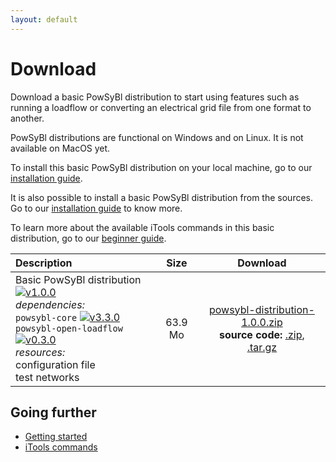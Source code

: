 ```yaml
---
layout: default
---
```


# Download

Download a basic PowSyBl distribution to start using features such as running a loadflow or converting an electrical grid file from one format to another.

PowSyBl distributions are functional on Windows and on Linux. It is not available on MacOS yet.

To install this basic PowSyBl distribution on your local machine, go to our [installation guide](../documentation/user/index.md#installation-from-binaries).

It is also possible to install a basic PowSyBl distribution from the sources. Go to our [installation guide](../documentation/user/index.md#installation-from-sources) to know more.

To learn more about the available iTools commands in this basic distribution, go to our [beginner guide](../documentation/user/index.md#run-1st-itools-command).
 

| Description | Size | Download |
| :------------------- | :----------------: | :----------------: |
| Basic PowSyBl distribution [![v1.0.0](https://img.shields.io/badge/-v1.0.0-blue.svg)](https://github.com/powsybl/powsybl-distribution/releases/tag/v1.0.0) <br>*dependencies:* <br><i class="fas fa-check"></i> `powsybl-core` [![v3.3.0](https://img.shields.io/badge/-v3.5.0-blue.svg)](https://github.com/powsybl/powsybl-core/releases/tag/v3.5.0) <br><i class="fas fa-check"></i> `powsybl-open-loadflow` [![v0.3.0](https://img.shields.io/badge/-v0.5.0-blue.svg)](https://github.com/powsybl/powsybl-open-loadflow/releases/tag/v0.5.0) <br> *resources:* <br><i class="fas fa-file-alt"></i> configuration file <br><i class="fas fa-file-alt"></i> test networks | 63.9 Mo | [<i class="fas fa-download"></i>  powsybl-distribution-1.0.0.zip](https://github.com/powsybl/powsybl-distribution/releases/download/v1.0.0/powsybl-distribution-1.0.0.zip) <br>**source code:** [<i class="fas fa-download"></i> .zip](https://github.com/powsybl/powsybl-distribution/archive/v1.0.0.zip), [<i class="fas fa-download"></i> .tar.gz](https://github.com/powsybl/powsybl-distribution/archive/v1.0.0.tar.gz)|


## Going further
- [Getting started](../documentation/user/index.md)
- [iTools commands](../documentation/user/itools/index.md)
